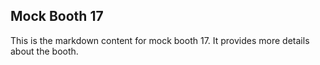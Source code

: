 ## Mock Booth 17

This is the markdown content for mock booth 17. It provides more details about the booth.